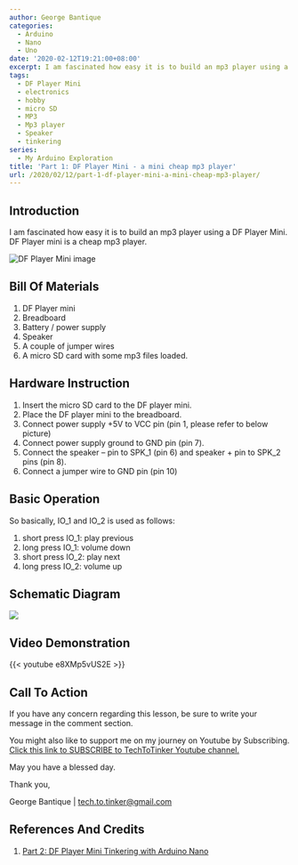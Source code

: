 ```yaml
---
author: George Bantique
categories:
  - Arduino
  - Nano
  - Uno
date: '2020-02-12T19:21:00+08:00'
excerpt: I am fascinated how easy it is to build an mp3 player using a DF Player Mini. DF Player mini is a cheap mp3 player.
tags:
  - DF Player Mini
  - electronics
  - hobby
  - micro SD
  - MP3
  - Mp3 player
  - Speaker
  - tinkering
series:
  - My Arduino Exploration
title: 'Part 1: DF Player Mini - a mini cheap mp3 player'
url: /2020/02/12/part-1-df-player-mini-a-mini-cheap-mp3-player/
---
```


## **Introduction**

I am fascinated how easy it is to build an mp3 player using a DF Player Mini. DF Player mini is a cheap mp3 player.

![DF Player Mini image](/images/DF-Player-Mini-Pinout.png)

## **Bill Of Materials**

1. DF Player mini  
2. Breadboard  
3. Battery / power supply  
4. Speaker  
5. A couple of jumper wires  
6. A micro SD card with some mp3 files loaded.

## **Hardware Instruction**

1. Insert the micro SD card to the DF player mini.  
2. Place the DF player mini to the breadboard.  
3. Connect power supply +5V to VCC pin (pin 1, please refer to below picture)  
4. Connect power supply ground to GND pin (pin 7).  
5. Connect the speaker – pin to SPK\_1 (pin 6) and speaker + pin to SPK\_2 pins (pin 8).  
6. Connect a jumper wire to GND pin (pin 10)

## **Basic Operation**

So basically, IO\_1 and IO\_2 is used as follows:  
1. short press IO\_1: play previous  
2. long press IO\_1: volume down  
3. short press IO\_2: play next  
4. long press IO\_2: volume up

## **Schematic Diagram**

![](/images/DF-Player-Mini-Schematic.png)

## **Video Demonstration**

{{< youtube e8XMp5vUS2E >}}

## **Call To Action**

If you have any concern regarding this lesson, be sure to write your message in the comment section.

You might also like to support me on my journey on Youtube by Subscribing. [Click this link to SUBSCRIBE to TechToTinker Youtube channel.](https://www.youtube.com/c/TechToTinker?sub_confirmation=1)

May you have a blessed day.

Thank you,

George Bantique | tech.to.tinker@gmail.com

## **References And Credits**

1. [Part 2: DF Player Mini Tinkering with Arduino Nano](https://tech-to-tinker.blogspot.com/2020/02/part-2-df-player-mini-tinkering-with.html)


